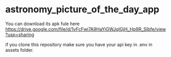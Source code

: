 # astronomy_picture_of_the_day_app
You can download its apk fule here https://drive.google.com/file/d/1vFcFwi7A9HaYiGWJqIGjH_Hp9R_SIbfe/view?usp=sharing

if you clone this repository make sure you have your api key in .env in assets folder.
